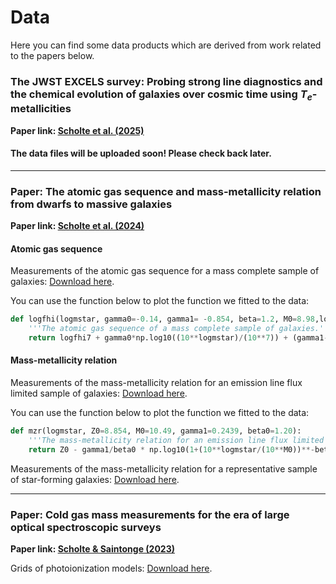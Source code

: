 # Data

Here you can find some data products which are derived from work related to the papers below.

### The JWST EXCELS survey: Probing strong line diagnostics and the chemical evolution of galaxies over cosmic time using $T_e$-metallicities
**Paper link: [Scholte et al. (2025)]()**

#### The data files will be uploaded soon! Please check back later.

--------------------

### Paper: The atomic gas sequence and mass-metallicity relation from dwarfs to massive galaxies
**Paper link: [Scholte et al. (2024)](https://ui.adsabs.harvard.edu/abs/2024arXiv240803996S/abstract)**

#### Atomic gas sequence
Measurements of the atomic gas sequence for a mass complete sample of galaxies: 
<a href="https://github.com/dirkscholte/dirkscholte.github.io/raw/main/data/scholte24_mass_complete_fhi_sequence.fits" download="true" data-testid="raw-button" data-loading="false" data-no-visuals="true" data-size="small" aria-describedby=":R5csptal9lab:-loading-announcement" class="types__StyledButton-sc-ws60qy-0 jUNlHb" data-hotkey="Meta+/ Meta+r"><span data-component="buttonContent" class="Box-sc-g0xbh4-0 kkrdEu"><span data-component="text">Download here</span></span></a>.

You can use the function below to plot the function we fitted to the data:
```python
def logfhi(logmstar, gamma0=-0.14, gamma1= -0.854, beta=1.2, M0=8.98,logfhi7=0.45):
    '''The atomic gas sequence of a mass complete sample of galaxies.'''
    return logfhi7 + gamma0*np.log10((10**logmstar)/(10**7)) + (gamma1-gamma0)/beta * np.log10(1+((10**logmstar)/(10**M0))**beta)
```
#### Mass-metallicity relation
Measurements of the mass-metallicity relation for an emission line flux limited sample of galaxies:
<a href="https://github.com/dirkscholte/dirkscholte.github.io/raw/main/data/scholte24_line_flux_limited_mzr.fits" download="true" data-testid="raw-button" data-loading="false" data-no-visuals="true" data-size="small" aria-describedby=":R5csptal9lab:-loading-announcement" class="types__StyledButton-sc-ws60qy-0 jUNlHb" data-hotkey="Meta+/ Meta+r"><span data-component="buttonContent" class="Box-sc-g0xbh4-0 kkrdEu"><span data-component="text">Download here</span></span></a>.


You can use the function below to plot the function we fitted to the data:
```python
def mzr(logmstar, Z0=8.854, M0=10.49, gamma1=0.2439, beta0=1.20):
    '''The mass-metallicity relation for an emission line flux limited sample'''
    return Z0 - gamma1/beta0 * np.log10(1+(10**logmstar/(10**M0))**-beta0)
```

Measurements of the mass-metallicity relation for a representative sample of star-forming galaxies:
<a href="https://github.com/dirkscholte/dirkscholte.github.io/raw/main/data/scholte24_representative_mzr.fits" download="true" data-testid="raw-button" data-loading="false" data-no-visuals="true" data-size="small" aria-describedby=":R5csptal9lab:-loading-announcement" class="types__StyledButton-sc-ws60qy-0 jUNlHb" data-hotkey="Meta+/ Meta+r"><span data-component="buttonContent" class="Box-sc-g0xbh4-0 kkrdEu"><span data-component="text">Download here</span></span></a>.

--------------------

### Paper: Cold gas mass measurements for the era of large optical spectroscopic surveys
**Paper link: [Scholte & Saintonge (2023)](https://ui.adsabs.harvard.edu/abs/2023MNRAS.518..353S/abstract)**

Grids of photoionization models: [Download here](https://oup.silverchair-cdn.com/oup/backfile/Content_public/Journal/mnras/518/1/10.1093_mnras_stac3134/1/stac3134_supplemental_files.zip?Expires=1727870456&Signature=gUryeNQY-g~tLWWSn8b2TV4~Nm3cNZs5zdvLxdrK~5u18smqV~JAX2VxRICqrY2FTCGlg5oTmpDncURx0hToq7BKqsFbe6XXtE0SQMNT6jUF-tVEP4lrPyOae8h1s0coZOF65SZZwFoEKwbH~loF-aav4~GeUz7gQwE3UXBOM0O3yaPu6XAZfz71asY1KDuDzOXyfzgK8P4EMBebb2bE7ngNfWyc7yBw2Lj33dni43H0NLNCSkZuR~PSQeSWZhYBl4fXmJ7EiUqkm3mon7JxRjsijNGct6bR29-PsDjs0vBuytTv8C-ScoJDbz-vEeho5MsrCbU47TAtta8jVdl1dw__&Key-Pair-Id=APKAIE5G5CRDK6RD3PGA).
